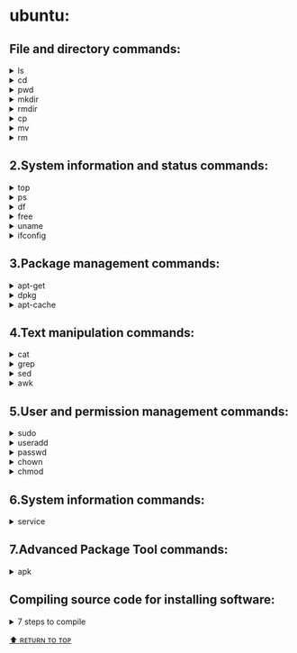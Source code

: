 # ubuntu:
## File and directory commands:
<details><summary>ls</summary>
List the files and directories in the current directory.
  
```

```
</details>

<details><summary>cd</summary>
Change the current working directory.
  
```
 
```
</details>

<details><summary>pwd</summary>
Show the current working directory's path.
  
```

```
</details>
<details><summary>mkdir</summary>
Create a new directory.
  
```
  
```
</details>
<details><summary>rmdir</summary>
Remove an empty directory.
  
```
  
```
</details>
<details><summary>cp</summary>
Copy a file or directory.
  
```
  
```
</details>
<details><summary>mv</summary>
Move a file or directory.
  
```
  
```
</details>
<details><summary>rm</summary>
Remove a file or directory.
  
```
  
```
</details>

## 2.System information and status commands:
<details><summary>top</summary>
Show the currently running processes and system resource usage.
  
```
  
```
</details>
<details><summary>ps</summary>
List the processes running on the system.
  
```
  
```
</details>
<details><summary>df</summary>
Display disk space usage information.
  
```
  
```
</details>
<details><summary>free</summary>
Display memory usage information.
  
```
  
```
</details>
<details><summary>uname</summary>
Show the system information like kernel version, hostname etc.
  
```
  
```
</details>
<details><summary>ifconfig</summary>
Display network interface configuration information.
  
```
  
```
</details>

## 3.Package management commands:
<details><summary>apt-get</summary>
Install, update, or remove packages.
  
```
  
```
</details>
<details><summary>dpkg</summary>
Manage installed packages.
  
```
  
```
</details>
<details><summary>apt-cache</summary>
Search for packages and display package information.
  
```
  
```
</details>

## 4.Text manipulation commands:
<details><summary>cat</summary>
Display the contents of a file.
  
```
  
```
</details>
<details><summary>grep</summary>
Search for a pattern in a file.
  
```

```
</details>
<details><summary>sed</summary>
Stream editor to manipulate text.
  
```

```
</details>
<details><summary>awk</summary>
Pattern scanning and processing language.
  
```

```
</details>

## 5.User and permission management commands:
<details><summary>sudo</summary>
Execute a command with superuser privileges.
  
```

```
</details>
<details><summary>useradd</summary>
Add a new user to the system.
  
```
  
```
</details>
<details><summary>passwd</summary>
Change a user's password.
  
```
  
```
</details>
<details><summary>chown</summary>
Change the owner of a file or directory.
  
```

```
</details>
<details><summary>chmod</summary>
Change the permissions of a file or directory.
  
```

```
</details>

## 6.System information commands:
<details><summary>service</summary>
Used to start, stop, and manage system services.
  
```
  service --status-all    # lists the status of all running or stopped system services and daemons.
```
</details>

## 7.Advanced Package Tool commands:
<details><summary>apk</summary>
To install, remove, and manage software packages from repositories.
  
```
  sudo apt list installed    # lists all the packages that are currently installed on the system.
```
</details>

## Compiling source code for installing software:
<details><summary>7 steps to compile</summary>
  
### 1. Download the source code:
#### curl source_code_link --output filename
  
```
e.g. curl https://www.nano-editor.org/dist/v7/nano-7.2.tar.gz --output nano-7.2.tar.gz
```
### 2. Extract the source code
#### tar -xzvf file
```
e.g. tar -xzvf nano-7.2.tar.gz
```
  
### 3. Go into the folder
#### cd folder_path
```
e.g. cd nano-7.2
```
  
### 4. Configure compilation
```
./configure    # generate a makefile
```
  
### 5. Compile
```
make
```
  
### 6. Install
```
sudo make install
```
  
### 7. Clear cache
```
make clean    
```
</details>

[⬆ ʀᴇᴛᴜʀɴ ᴛᴏ ᴛᴏᴩ](#top)

